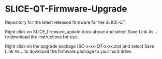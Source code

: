 # SLICE-QT-Firmware-Upgrade
Repository for the latest released firmware for the SLICE-QT

Right click on SLICE_firmware_update.docx above and select Save Link As... to download the instructions for use.

Right click on the upgrade package (SC-x-xx-QT-x-xx.zip) and select Save Link As... to download the firmware package to your hard drive.
